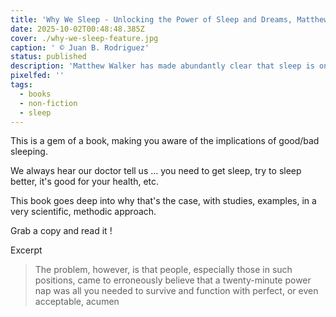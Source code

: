 ```yaml
---
title: 'Why We Sleep - Unlocking the Power of Sleep and Dreams, Matthew Walker (2017)'
date: 2025-10-02T00:48:48.385Z
cover: ./why-we-sleep-feature.jpg
caption: ' © Juan B. Rodriguez'
status: published
description: 'Matthew Walker has made abundantly clear that sleep is one of the most important but least understood aspects of our life'
pixelfed: ''
tags:
  - books
  - non-fiction
  - sleep
---
```


This is a gem of a book, making you aware of the implications of good/bad sleeping.

We always hear our doctor tell us ... you need to get sleep, try to sleep better, it's good for your health, etc.

This book goes deep into why that's the case, with studies, examples, in a very scientific, methodic approach.

Grab a copy and read it !

Excerpt

> The problem, however, is that people, especially those in such positions, came to erroneously believe that a twenty-minute power nap was all you needed to survive and function with perfect, or even acceptable, acumen


